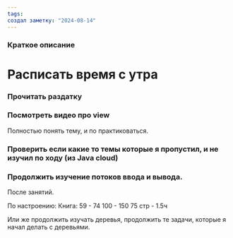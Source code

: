 ```yaml
---
tags: 
создал заметку: "2024-08-14"
---
```

### Краткое описание
# Расписать время с утра


### Прочитать раздатку

### Посмотреть видео про view 
Полностью понять тему, и по практиковаться.

### Проверить если какие то темы которые я пропустил, и не изучил по ходу (из Java cloud)

### Продолжить изучение потоков ввода и вывода.

После занятий.


По настроению: 
Книга: 
59 - 74 
100 - 150 
75 стр - 1.5ч

Или же продолжить изучать деревья, продолжить те задачи, которые я начал делать с деревьями.